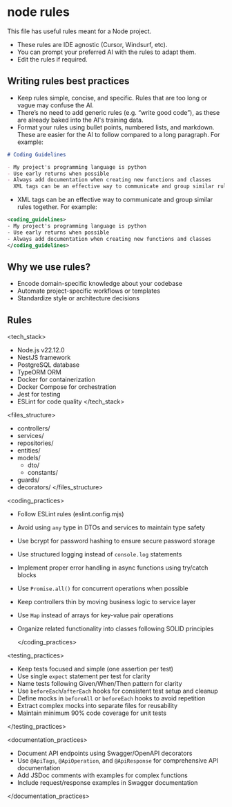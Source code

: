 # node rules

This file has useful rules meant for a Node project.

- These rules are IDE agnostic (Cursor, Windsurf, etc).
- You can prompt your preferred AI with the rules to adapt them.
- Edit the rules if required.

## Writing rules best practices

- Keep rules simple, concise, and specific. Rules that are too long or vague may confuse the AI.
- There’s no need to add generic rules (e.g. “write good code”), as these are already baked into the AI's training data.
- Format your rules using bullet points, numbered lists, and markdown. These are easier for the AI to follow compared to a long paragraph. For example:

```md
# Coding Guidelines

- My project's programming language is python
- Use early returns when possible
- Always add documentation when creating new functions and classes
  XML tags can be an effective way to communicate and group similar rules together. For example:
```

- XML tags can be an effective way to communicate and group similar rules together. For example:

```xml
<coding_guidelines>
- My project's programming language is python
- Use early returns when possible
- Always add documentation when creating new functions and classes
</coding_guidelines>
```

## Why we use rules?

- Encode domain-specific knowledge about your codebase
- Automate project-specific workflows or templates
- Standardize style or architecture decisions

## Rules

<tech_stack>

- Node.js v22.12.0
- NestJS framework
- PostgreSQL database
- TypeORM ORM
- Docker for containerization
- Docker Compose for orchestration
- Jest for testing
- ESLint for code quality
  </tech_stack>

<files_structure>

- controllers/
- services/
- repositories/
- entities/
- models/
  - dto/
  - constants/
- guards/
- decorators/
  </files_structure>

<coding_practices>

- Follow ESLint rules (eslint.config.mjs)
- Avoid using `any` type in DTOs and services to maintain type safety
- Use bcrypt for password hashing to ensure secure password storage
- Use structured logging instead of `console.log` statements
- Implement proper error handling in async functions using try/catch blocks
- Use `Promise.all()` for concurrent operations when possible
- Keep controllers thin by moving business logic to service layer
- Use `Map` instead of arrays for key-value pair operations
- Organize related functionality into classes following SOLID principles

  </coding_practices>

<testing_practices>

- Keep tests focused and simple (one assertion per test)
- Use single `expect` statement per test for clarity
- Name tests following Given/When/Then pattern for clarity
- Use `beforeEach`/`afterEach` hooks for consistent test setup and cleanup
- Define mocks in `beforeAll` or `beforeEach` hooks to avoid repetition
- Extract complex mocks into separate files for reusability
- Maintain minimum 90% code coverage for unit tests

</testing_practices>

<documentation_practices>

- Document API endpoints using Swagger/OpenAPI decorators
- Use `@ApiTags`, `@ApiOperation`, and `@ApiResponse` for comprehensive API documentation
- Add JSDoc comments with examples for complex functions
- Include request/response examples in Swagger documentation

</documentation_practices>

